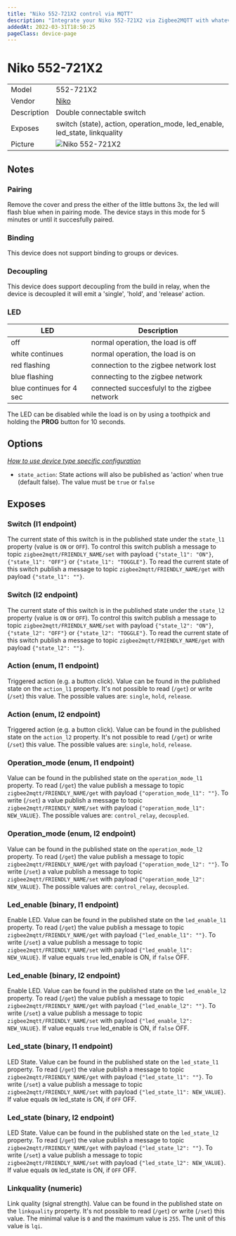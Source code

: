 ```yaml
---
title: "Niko 552-721X2 control via MQTT"
description: "Integrate your Niko 552-721X2 via Zigbee2MQTT with whatever smart home infrastructure you are using without the vendor's bridge or gateway."
addedAt: 2022-03-31T18:50:25
pageClass: device-page
---
```


<!-- !!!! -->
<!-- ATTENTION: This file is auto-generated through docgen! -->
<!-- You can only edit the "Notes"-Section between the two comment lines "Notes BEGIN" and "Notes END". -->
<!-- Do not use h1 or h2 heading within "## Notes"-Section. -->
<!-- !!!! -->

# Niko 552-721X2

|     |     |
|-----|-----|
| Model | 552-721X2  |
| Vendor  | [Niko](/supported-devices/#v=Niko)  |
| Description | Double connectable switch |
| Exposes | switch (state), action, operation_mode, led_enable, led_state, linkquality |
| Picture | ![Niko 552-721X2](https://www.zigbee2mqtt.io/images/devices/552-721X2.jpg) |


<!-- Notes BEGIN: You can edit here. Add "## Notes" headline if not already present. -->
## Notes

### Pairing
Remove the cover and press the either of the little buttons 3x, the led will flash blue when in pairing mode. The device stays in this mode for 5 minutes or until it succesfully paired.

### Binding
This device does not support binding to groups or devices.

### Decoupling
This device does support decoupling from the build in relay, when the device is decoupled it will emit a 'single', 'hold', and 'release' action.

### LED
| LED | Description |
|-----|-----|
| off | normal operation, the load is off |
| white continues | normal operation, the load is on |
| red flashing | connection to the zigbee network lost |
| blue flashing | connecting to the zigbee network |
| blue continues for 4 sec | connected succesfulyl to the zigbee network |

The LED can be disabled while the load is on by using a toothpick and holding the **PROG** button for 10 seconds.
<!-- Notes END: Do not edit below this line -->


## Options
*[How to use device type specific configuration](../guide/configuration/devices-groups.md#specific-device-options)*

* `state_action`: State actions will also be published as 'action' when true (default false). The value must be `true` or `false`


## Exposes

### Switch (l1 endpoint)
The current state of this switch is in the published state under the `state_l1` property (value is `ON` or `OFF`).
To control this switch publish a message to topic `zigbee2mqtt/FRIENDLY_NAME/set` with payload `{"state_l1": "ON"}`, `{"state_l1": "OFF"}` or `{"state_l1": "TOGGLE"}`.
To read the current state of this switch publish a message to topic `zigbee2mqtt/FRIENDLY_NAME/get` with payload `{"state_l1": ""}`.

### Switch (l2 endpoint)
The current state of this switch is in the published state under the `state_l2` property (value is `ON` or `OFF`).
To control this switch publish a message to topic `zigbee2mqtt/FRIENDLY_NAME/set` with payload `{"state_l2": "ON"}`, `{"state_l2": "OFF"}` or `{"state_l2": "TOGGLE"}`.
To read the current state of this switch publish a message to topic `zigbee2mqtt/FRIENDLY_NAME/get` with payload `{"state_l2": ""}`.

### Action (enum, l1 endpoint)
Triggered action (e.g. a button click).
Value can be found in the published state on the `action_l1` property.
It's not possible to read (`/get`) or write (`/set`) this value.
The possible values are: `single`, `hold`, `release`.

### Action (enum, l2 endpoint)
Triggered action (e.g. a button click).
Value can be found in the published state on the `action_l2` property.
It's not possible to read (`/get`) or write (`/set`) this value.
The possible values are: `single`, `hold`, `release`.

### Operation_mode (enum, l1 endpoint)
Value can be found in the published state on the `operation_mode_l1` property.
To read (`/get`) the value publish a message to topic `zigbee2mqtt/FRIENDLY_NAME/get` with payload `{"operation_mode_l1": ""}`.
To write (`/set`) a value publish a message to topic `zigbee2mqtt/FRIENDLY_NAME/set` with payload `{"operation_mode_l1": NEW_VALUE}`.
The possible values are: `control_relay`, `decoupled`.

### Operation_mode (enum, l2 endpoint)
Value can be found in the published state on the `operation_mode_l2` property.
To read (`/get`) the value publish a message to topic `zigbee2mqtt/FRIENDLY_NAME/get` with payload `{"operation_mode_l2": ""}`.
To write (`/set`) a value publish a message to topic `zigbee2mqtt/FRIENDLY_NAME/set` with payload `{"operation_mode_l2": NEW_VALUE}`.
The possible values are: `control_relay`, `decoupled`.

### Led_enable (binary, l1 endpoint)
Enable LED.
Value can be found in the published state on the `led_enable_l1` property.
To read (`/get`) the value publish a message to topic `zigbee2mqtt/FRIENDLY_NAME/get` with payload `{"led_enable_l1": ""}`.
To write (`/set`) a value publish a message to topic `zigbee2mqtt/FRIENDLY_NAME/set` with payload `{"led_enable_l1": NEW_VALUE}`.
If value equals `true` led_enable is ON, if `false` OFF.

### Led_enable (binary, l2 endpoint)
Enable LED.
Value can be found in the published state on the `led_enable_l2` property.
To read (`/get`) the value publish a message to topic `zigbee2mqtt/FRIENDLY_NAME/get` with payload `{"led_enable_l2": ""}`.
To write (`/set`) a value publish a message to topic `zigbee2mqtt/FRIENDLY_NAME/set` with payload `{"led_enable_l2": NEW_VALUE}`.
If value equals `true` led_enable is ON, if `false` OFF.

### Led_state (binary, l1 endpoint)
LED State.
Value can be found in the published state on the `led_state_l1` property.
To read (`/get`) the value publish a message to topic `zigbee2mqtt/FRIENDLY_NAME/get` with payload `{"led_state_l1": ""}`.
To write (`/set`) a value publish a message to topic `zigbee2mqtt/FRIENDLY_NAME/set` with payload `{"led_state_l1": NEW_VALUE}`.
If value equals `ON` led_state is ON, if `OFF` OFF.

### Led_state (binary, l2 endpoint)
LED State.
Value can be found in the published state on the `led_state_l2` property.
To read (`/get`) the value publish a message to topic `zigbee2mqtt/FRIENDLY_NAME/get` with payload `{"led_state_l2": ""}`.
To write (`/set`) a value publish a message to topic `zigbee2mqtt/FRIENDLY_NAME/set` with payload `{"led_state_l2": NEW_VALUE}`.
If value equals `ON` led_state is ON, if `OFF` OFF.

### Linkquality (numeric)
Link quality (signal strength).
Value can be found in the published state on the `linkquality` property.
It's not possible to read (`/get`) or write (`/set`) this value.
The minimal value is `0` and the maximum value is `255`.
The unit of this value is `lqi`.

